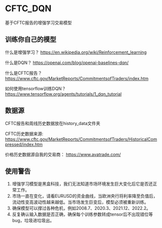 # CFTC_DQN
基于CFTC报告的增强学习交易模型

## 训练你自己的模型

什么是增强学习？ https://en.wikipedia.org/wiki/Reinforcement_learning

什么是DQN？ https://openai.com/blog/openai-baselines-dqn/

什么是CFTC报告？ https://www.cftc.gov/MarketReports/CommitmentsofTraders/index.htm

如何使用tensorflow训练DQN？ https://www.tensorflow.org/agents/tutorials/1_dqn_tutorial

## 数据源

CFTC报告和周线历史数据放在history_data文件夹

CFTC历史数据来源:
https://www.cftc.gov/MarketReports/CommitmentsofTraders/HistoricalCompressed/index.htm

价格历史数据源自我的交易商：
https://www.avatrade.com/


## 使用警告

1. 增强学习模型是黑盒科技，我们无法知道市场环境发生巨大变化后它是否还正常工作。
2. 市场一直在变化，请看EURUSD的资金曲线，当欧洲央行将利率降至负值后，流动性变高波动性越来越低。当市场发生巨变后，模型必须被重新训练。
3. 确保模型可以撑过各种危机，例如2008.7、2020.3、2021.12、2022.2。
4. 反复确认输入数据是否正确，确保每个训练参数转成tensor后不出现错位等bug，垃圾进垃圾出。
